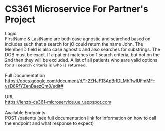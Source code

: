 # CS361 Microservice For Partner's Project
Logic<br>
FirstName & LastName are both case agnostic and searched based on includes such that a search for jO could return the name John.  The MemberID field is also case agnostic and also searches for substrings.  The DOB must be exact.   If a patient matches on 1 search criteria, but not on the 2nd then they will be excluded.  A list of all patients who aare valid options for all search criteria is who is returned.
<br><br>
Full Documentation <br>
https://docs.google.com/document/d/1-2ZHJF13ApBrIDLMhRwlUFmMF-vsD6RfYZenBaezQm8/edit#
<br><br>
URL<br>
https://lenzb-cs361-microservice.ue.r.appspot.com
<br><br>
Available Endpoints<br>
POST /patients (see full documentation link for information on how to call the endpoint and what response to expect)
